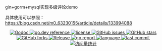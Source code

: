 # 
gin+gorm+mysql实现多级评论demo

具体使用可以参照：<https://blog.csdn.net/m0_63230155/article/details/133994088>

<div class="labels" align="center">
    <a href="https://pkg.go.dev/github.com/palp1tate/MultiLevelCommentDemo">
      <img src="https://godoc.org/github.com/palp1tate/MultiLevelCommentDemo?status.svg" alt="Godoc">
    </a>
    <a href="https://pkg.go.dev/github.com/palp1tate/MultiLevelCommentDemo?tab=doc">
      <img src="https://img.shields.io/badge/go.dev-reference-007d9c?logo=go&logoColor=white&style=flat-square" alt="go.dev reference">
    </a>
    <a href="https://github.com/palp1tate/MultiLevelCommentDemo/blob/master/LICENSE">
      <img src="https://img.shields.io/github/license/palp1tate/MultiLevelCommentDemo?style=flat-square" alt="license">
    </a>
    <a href="https://github.com/palp1tate/MultiLevelCommentDemo/issues">
      <img src="https://img.shields.io/github/issues/palp1tate/MultiLevelCommentDemo?style=flat-square" alt="GitHub issues">
    </a>
    <a href="#">
      <img src="https://img.shields.io/github/stars/palp1tate/MultiLevelCommentDemo?style=flat-square" alt="GitHub stars">
    </a>
    <a href="https://github.com/palp1tate/MultiLevelCommentDemo/network">
      <img src="https://img.shields.io/github/forks/palp1tate/MultiLevelCommentDemo?style=flat-square" alt="GitHub forks">
    </a>
    <a href="https://github.com/palp1tate/MultiLevelCommentDemo/releases/latest">
      <img src="https://img.shields.io/github/release/palp1tate/MultiLevelCommentDemo.svg" alt="Release">
    </a>
    <a href=https://goreportcard.com/report/github.com/palp1tate/MultiLevelCommentDemo>
        <img src="https://goreportcard.com/badge/github.com/palp1tate/MultiLevelCommentDemo" alt="go report">
    </a>
    <a href="#">
      <img src="https://img.shields.io/github/languages/top/palp1tate/MultiLevelCommentDemo" alt="language">
    </a>
    <a href="#">
      <img src="https://img.shields.io/github/last-commit/palp1tate/MultiLevelCommentDemo" alt="last commit">
    </a>
   <a href="#">
      <img src="https://komarev.com/ghpvc/?username=MultiLevelCommentDemo&label=Views&color=0e75b6&style=flat" alt="访问量统计" />
    </a>
</div>
